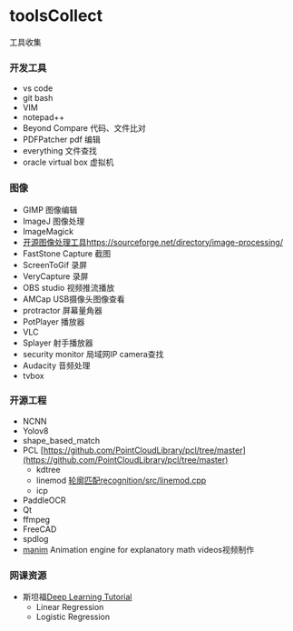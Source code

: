 # toolsCollect
工具收集
### 开发工具
- vs code
- git bash
- VIM
- notepad++
- Beyond Compare 代码、文件比对
- PDFPatcher pdf 编辑
- everything 文件查找
- oracle virtual box 虚拟机

### 图像
- GIMP 图像编辑
- ImageJ 图像处理
- ImageMagick
- [开源图像处理工具](https://sourceforge.net/directory/image-processing/)https://sourceforge.net/directory/image-processing/
- FastStone Capture 截图
- ScreenToGif 录屏
- VeryCapture 录屏
- OBS studio 视频推流播放
- AMCap  USB摄像头图像查看
- protractor 屏幕量角器
- PotPlayer 播放器
- VLC
- Splayer 射手播放器
- security monitor 局域网IP camera查找
- Audacity 音频处理
- tvbox

### 开源工程
- NCNN
- Yolov8
- shape_based_match
- PCL [https://github.com/PointCloudLibrary/pcl/tree/master](https://github.com/PointCloudLibrary/pcl/tree/master)
  - kdtree
  - linemod [轮廓匹配recognition/src/linemod.cpp](https://github.com/PointCloudLibrary/pcl/blob/master/recognition/src/linemod.cpp)
  - icp
- PaddleOCR
- Qt
- ffmpeg
- FreeCAD
- spdlog
- [manim](https://github.com/3b1b/manim) Animation engine for explanatory math videos视频制作

### 网课资源
- 斯坦福[Deep Learning Tutorial](http://ufldl.stanford.edu/tutorial/)
  - Linear Regression 
  - Logistic Regression
